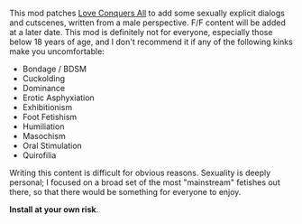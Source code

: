 This mod patches <a href="https://github.com/LCA-EET/LCA">Love Conquers All</a> to add some sexually explicit dialogs and cutscenes, written from a male perspective. F/F content will be added at a later date. This mod is definitely not for everyone, especially those below 18 years of age, and I don't recommend it if any of the following kinks make you uncomfortable:

- Bondage / BDSM
- Cuckolding
- Dominance
- Erotic Asphyxiation
- Exhibitionism
- Foot Fetishism
- Humiliation
- Masochism
- Oral Stimulation
- Quirofilia

Writing this content is difficult for obvious reasons. Sexuality is deeply personal; I focused on a broad set of the most "mainstream" fetishes out there, so that there would be something for everyone to enjoy. 

**Install at your own risk**.
